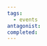 ```yaml
---
tags:
  - events
antagonist: 
completed:
---
```

<span data-category='red' data-calendar="Calendar of Golarion" data-date='Erastus-6-4725' data-name='Queen Zamere returns to Lamasara'></span>

<span data-category='red' data-calendar="Calendar of Golarion" data-date='Arodus-1-4725' data-name='Sun Orchid Festival'></span>

<span data-category='red' data-calendar="Calendar of Golarion" data-date='Arodus-4-4725' data-name='The Auction begins!'></span>
